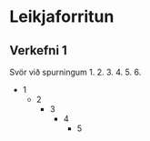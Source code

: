 # Leikjaforritun

## Verkefni 1
Svör við spurningum
1.
2.
3.
4.
5.
6. 
  - 1
    - 2
      - 3
        - 4
           - 5

